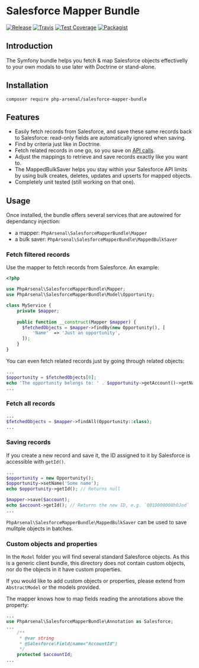 # Salesforce Mapper Bundle

[![Release](https://img.shields.io/github/v/release/php-arsenal/salesforce-mapper-bundle)](https://github.com/php-arsenal/salesforce-mapper-bundle/releases)
[![Travis](https://img.shields.io/travis/php-arsenal/salesforce-mapper-bundle)](https://travis-ci.com/php-arsenal/salesforce-mapper-bundle)
[![Test Coverage](https://img.shields.io/codeclimate/coverage/php-arsenal/salesforce-mapper-bundle)](https://codeclimate.com/github/php-arsenal/salesforce-mapper-bundle)
[![Packagist](https://img.shields.io/packagist/dt/php-arsenal/salesforce-mapper-bundle)](https://packagist.org/packages/php-arsenal/salesforce-mapper-bundle)

## Introduction

The Symfony bundle helps you fetch & map Salesforce objects effectivelly to your own modals to use later with Doctrine or stand-alone.

## Installation

`composer require php-arsenal/salesforce-mapper-bundle`

## Features

* Easily fetch records from Salesforce, and save these same records back to
  Salesforce: read-only fields are automatically ignored when saving.
* Find by criteria just like in Doctrine.
* Fetch related records in one go, so you save on
[API calls](http://www.salesforce.com/us/developer/docs/api/Content/implementation_considerations.htm#topic-title_request_metering).
* Adjust the mappings to retrieve and save records exactly like you want to.
* The MappedBulkSaver helps you stay within your Salesforce API limits by using 
  bulk creates, deletes, updates and upserts for mapped objects.
* Completely unit tested (still working on that one).

## Usage

Once installed, the bundle offers several services that are autowired for dependancy injection:

* a mapper: `PhpArsenal\SalesforceMapperBundle\Mapper`
* a bulk saver: `PhpArsenal\SalesforceMapperBundle\MappedBulkSaver`

### Fetch filtered records

Use the mapper to fetch records from Salesforce. An example:

```php
<?php

use PhpArsenal\SalesforceMapperBundle\Mapper;
use PhpArsenal\SalesforceMapperBundle\Model\Opportunity;

class MyService {
    private $mapper;
    
    public function __construct(Mapper $mapper) {
      $fetchedObjects = $mapper->findBy(new Opportunity(), [
          'Name'  => 'Just an opportunity',
      ]);
    }
}
```

You can even fetch related records just by going through related objects:

```php
...
$opportunity = $fetchedObjects[0];
echo 'The opportunity belongs to: ' . $opportunity->getAccount()->getName();
...
```

### Fetch all records

```php
...
$fetchedObjects = $mapper->findAll(Opportunity::class);
...
```

### Saving records

If you create a new record and save it, the ID assigned to it by Salesforce is
accessible with `getId()`.

```php
...
$opportunity = new Opportunity();
$opportunity->setName('Some name');
echo $opportunity->getId(); // Returns null

$mapper->save($account);
echo $account->getId(); // Returns the new ID, e.g. `001D000000h0Jod`
...
```

`PhpArsenal\SalesforceMapperBundle\MappedBulkSaver` can be used to save mulitple objects in batches.

### Custom objects and properties

In the `Model` folder you will find several standard Salesforce objects. As this
is a generic client bundle, this directory does not contain custom objects, nor
do the objects in it have custom properties. 

If you would like to add custom objects or properties, please extend from `AbstractModel` or the models provided.

The mapper knows how to map fields reading the annotations above the property:

```php
...
use PhpArsenal\SalesforceMapperBundle\Annotation as Salesforce;
...
    /**
     * @var string
     * @Salesforce\Field(name="AccountId")
     */
    protected $accountId;
...
```
